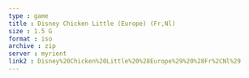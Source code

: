 ```yaml
---
type : game
title : Disney Chicken Little (Europe) (Fr,Nl)
size : 1.5 G
format : iso
archive : zip
server : myrient
link2 : Disney%20Chicken%20Little%20%28Europe%29%20%28Fr%2CNl%29
---
```

